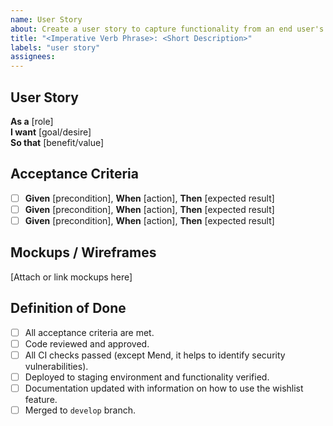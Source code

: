```yaml
---
name: User Story
about: Create a user story to capture functionality from an end user's perspective
title: "<Imperative Verb Phrase>: <Short Description>"
labels: "user story"
assignees: 
---
```


<!-- 
Example Title: "Add Repository Filter: Enable leaderboard filtering by specific repositories"
-->

## User Story

**As a** [role]  
**I want** [goal/desire]  
**So that** [benefit/value]

<!-- 
Example Story:
**As a** team member using the code review leaderboard  
**I want** to filter the leaderboard by specific repositories  
**So that** I can focus on review activity relevant to the projects I care about
-->

## Acceptance Criteria

<!-- Use the Given-When-Then format for clear, testable criteria, but you are not limited to it.  
Each criterion should be a specific, testable condition that must be met for the story to be considered complete. -->

- [ ] **Given** [precondition], **When** [action], **Then** [expected result]
- [ ] **Given** [precondition], **When** [action], **Then** [expected result]
- [ ] **Given** [precondition], **When** [action], **Then** [expected result]

<!--
Example Acceptance Criteria:
- [ ] **Given** I am on the weekly leaderboard page, **When** I select a repository from the filter dropdown, **Then** only reviews from that repository should display

- [ ] **Given** I have filtered by a specific repository, **When** I navigate away and return to the page, **Then** my filter selection should be remembered

- [ ] **Given** I select a repository with no review activity, **When** the leaderboard updates, **Then** I should see an appropriate "No data available" message

- [ ] **Given** I am viewing filtered results, **When** I select "All Repositories" from the dropdown, **Then** I should see review activities across all repositories

- [ ] Repository filter dropdown should only display repositories the user has access to
-->

## Mockups / Wireframes

<!-- 
Attach or link wireframes, sketches, or mockups that visualize this user story.
Keep it low-fidelity as minimal requirement. If you need more than 2 screens to represent this story,
consider breaking it down into smaller user stories.
-->

[Attach or link mockups here]

## Definition of Done

- [ ] All acceptance criteria are met.
- [ ] Code reviewed and approved.
- [ ] All CI checks passed (except Mend, it helps to identify security vulnerabilities).
- [ ] Deployed to staging environment and functionality verified.
- [ ] Documentation updated with information on how to use the wishlist feature.
- [ ] Merged to `develop` branch.

<!-- 
## Technical Notes
[Add technical implementation details or considerations]

## Dependencies
[Add any dependencies or blockers that need to be resolved]

## Related Issues
[Link to related issues or epics]

## Testing Scenarios
Detailed test cases:
-->